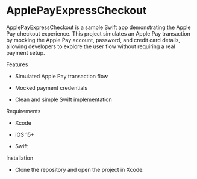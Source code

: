 # ApplePayExpressCheckout
ApplePayExpressCheckout is a sample Swift app demonstrating the Apple Pay checkout experience. This project simulates an Apple Pay transaction by mocking the Apple Pay account, password, and credit card details, allowing developers to explore the user flow without requiring a real payment setup.

Features

* Simulated Apple Pay transaction flow

* Mocked payment credentials

* Clean and simple Swift implementation

Requirements

* Xcode

* iOS 15+

* Swift

Installation

* Clone the repository and open the project in Xcode:
